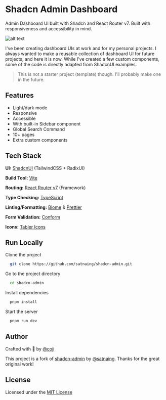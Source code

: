 # Shadcn Admin Dashboard

Admin Dashboard UI built with Shadcn and React Router v7. Built with responsiveness and accessibility in mind.

![alt text](public/images/shadcn-admin.png)

I've been creating dashboard UIs at work and for my personal projects. I always wanted to make a reusable collection of dashboard UI for future projects; and here it is now. While I've created a few custom components, some of the code is directly adapted from ShadcnUI examples.

> This is not a starter project (template) though. I'll probably make one in the future.

## Features

- Light/dark mode
- Responsive
- Accessible
- With built-in Sidebar component
- Global Search Command
- 10+ pages
- Extra custom components

## Tech Stack

**UI:** [ShadcnUI](https://ui.shadcn.com) (TailwindCSS + RadixUI)

**Build Tool:** [Vite](https://vitejs.dev/)

**Routing:** [React Router v7](https://reactrouter.com/en/main) (Framework)

**Type Checking:** [TypeScript](https://www.typescriptlang.org/)

**Linting/Formatting:** [Biome](https://biomejs.dev/) & [Prettier](https://prettier.io/)

**Form Validation:** [Conform](https://conform.guide/)

**Icons:** [Tabler Icons](https://tabler.io/icons)

## Run Locally

Clone the project

```bash
  git clone https://github.com/satnaing/shadcn-admin.git
```

Go to the project directory

```bash
  cd shadcn-admin
```

Install dependencies

```bash
  pnpm install
```

Start the server

```bash
  pnpm run dev
```

## Author

Crafted with 🤍 by [@coji](https://github.com/coji)

This project is a fork of [shadcn-admin](https://github.com/satnaing/shadcn-admin) by [@satnaing](https://github.com/satnaing). Thanks for the great original work!

## License

Licensed under the [MIT License](https://choosealicense.com/licenses/mit/)
